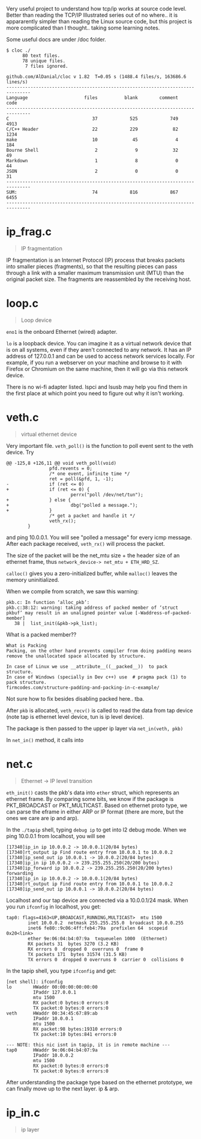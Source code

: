 Very useful project to understand how tcp/ip works at source code level. Better than reading the TCP/IP Illustrated series out of no where.. it is appararently simpler than reading the Linux source code, but this project is more complicated than I thought.. taking some learning notes.

Some useful docs are under /doc folder.

```
$ cloc ./
      80 text files.
      78 unique files.
       7 files ignored.

github.com/AlDanial/cloc v 1.82  T=0.05 s (1488.4 files/s, 163686.6 lines/s)
-------------------------------------------------------------------------------
Language                     files          blank        comment           code
-------------------------------------------------------------------------------
C                               37            525            749           4913
C/C++ Header                    22            229             82           1234
make                            10             45              4            184
Bourne Shell                     2              9             32             49
Markdown                         1              8              0             44
JSON                             2              0              0             31
-------------------------------------------------------------------------------
SUM:                            74            816            867           6455
-------------------------------------------------------------------------------
```

# ip_frag.c

> IP fragmentation

IP fragmentation is an Internet Protocol (IP) process that breaks packets into smaller pieces (fragments), so that the resulting pieces can pass through a link with a smaller maximum transmission unit (MTU) than the original packet size. The fragments are reassembled by the receiving host.

# loop.c

> Loop device

`eno1` is the onboard Ethernet (wired) adapter.

`lo` is a loopback device. You can imagine it as a virtual network device that is on all systems, even if they aren't connected to any network. It has an IP address of 127.0.0.1 and can be used to access network services locally. For example, if you run a webserver on your machine and browse to it with Firefox or Chromium on the same machine, then it will go via this network device.

There is no wi-fi adapter listed. lspci and lsusb may help you find them in the first place at which point you need to figure out why it isn't working.

# veth.c

> virtual ethernet device

Very important file. `veth_poll()` is the function to poll event sent to the veth device.
Try
```
@@ -125,8 +126,11 @@ void veth_poll(void)
                pfd.revents = 0;
                /* one event, infinite time */
                ret = poll(&pfd, 1, -1);
-               if (ret <= 0)
+               if (ret <= 0) {
                        perrx("poll /dev/net/tun");
+               } else {
+                       dbg("polled a message.");
+               }
                /* get a packet and handle it */
                veth_rx();
        }
```
and ping 10.0.0.1. You will see "polled a message" for every icmp message. After each package received, `veth_rx()` will process the packet.

The size of the packet will be the net_mtu size + the header size of an ethernet frame, thus `network_device-> net_mtu + ETH_HRD_SZ`.

`calloc()` gives you a zero-initialized buffer, while `malloc()` leaves the memory uninitialized.

When we compile from scratch, we saw this warning:
```
pkb.c: In function ‘alloc_pkb’:
pkb.c:38:12: warning: taking address of packed member of ‘struct pkbuf’ may result in an unaligned pointer value [-Waddress-of-packed-member]
   38 |  list_init(&pkb->pk_list);
```
What is a packed member??
```
What is Packing
Packing, on the other hand prevents compiler from doing padding means remove the unallocated space allocated by structure.

In case of Linux we use __attribute__((__packed__))  to pack structure.
In case of Windows (specially in Dev c++) use  # pragma pack (1) to pack structure.
firmcodes.com/structure-padding-and-packing-in-c-example/
```
Not sure how to fix besides disabling packed here.. tba.

After `pkb` is allocated, `veth_recv()` is called to read the data from tap device (note tap is ethernet level device, tun is ip level device).

The package is then passed to the upper ip layer via `net_in(veth, pkb)`

In `net_in()` method, it calls into

# net.c

> Ethernet -> IP level transition

`eth_init()` casts the pkb's data into `ether` struct, which represents an ethernet frame. By comparing some bits, we know if the package is PKT_BROADCAST or PKT_MULTICAST. Based on ethernet proto type, we can parse the eframe in either ARP or IP format (there are more, but the ones we care are ip and arp).

In the `./tapip` shell, typing `debug ip` to get into l2 debug mode. When we ping 10.0.0.1 from localhost, you will see
```
[17340]ip_in ip 10.0.0.2 -> 10.0.0.1(20/84 bytes)
[17340]rt_output ip Find route entry from 10.0.0.1 to 10.0.0.2
[17340]ip_send_out ip 10.0.0.1 -> 10.0.0.2(20/84 bytes)
[17340]ip_in ip 10.0.0.2 -> 239.255.255.250(20/200 bytes)
[17340]ip_forward ip 10.0.0.2 -> 239.255.255.250(20/200 bytes) forwarding
[17340]ip_in ip 10.0.0.2 -> 10.0.0.1(20/84 bytes)
[17340]rt_output ip Find route entry from 10.0.0.1 to 10.0.0.2
[17340]ip_send_out ip 10.0.0.1 -> 10.0.0.2(20/84 bytes)
```
Localhost and our tap device are connected via a 10.0.0.1/24 mask. When you run `ifconfig` in localhost, you get:
```
tap0: flags=4163<UP,BROADCAST,RUNNING,MULTICAST>  mtu 1500
        inet 10.0.0.2  netmask 255.255.255.0  broadcast 10.0.0.255
        inet6 fe80::9c06:4ff:feb4:79a  prefixlen 64  scopeid 0x20<link>
        ether 9e:06:04:b4:07:9a  txqueuelen 1000  (Ethernet)
        RX packets 31  bytes 3270 (3.2 KB)
        RX errors 0  dropped 0  overruns 0  frame 0
        TX packets 171  bytes 31574 (31.5 KB)
        TX errors 0  dropped 0 overruns 0  carrier 0  collisions 0
```
In the tapip shell, you type `ifconfig` and get:
```
[net shell]: ifconfig
lo        HWaddr 00:00:00:00:00:00
          IPaddr 127.0.0.1
          mtu 1500
          RX packet:0 bytes:0 errors:0
          TX packet:0 bytes:0 errors:0
veth      HWaddr 00:34:45:67:89:ab
          IPaddr 10.0.0.1
          mtu 1500
          RX packet:98 bytes:19310 errors:0
          TX packet:10 bytes:841 errors:0

--- NOTE: this nic isnt in tapip, it is in remote machine ---
tap0      HWaddr 9e:06:04:b4:07:9a
          IPaddr 10.0.0.2
          mtu 1500
          RX packet:0 bytes:0 errors:0
          TX packet:0 bytes:0 errors:0
```

After understanding the package type based on the ethernet prototype, we can finally move up to the next layer. ip & arp.

# ip_in.c

> ip layer

